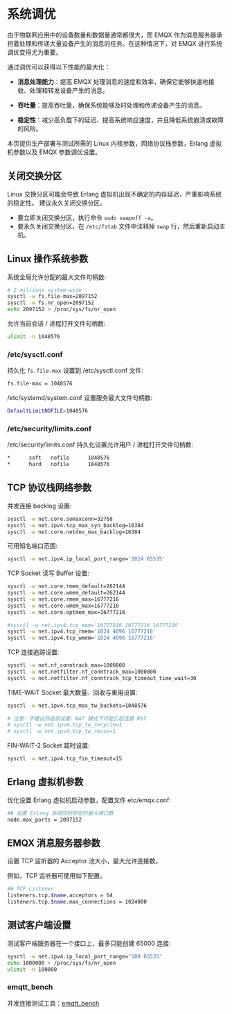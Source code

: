 # 系统调优

由于物联网应用中的设备数量和数据量通常都很大，而 EMQX 作为消息服务器承担着处理和传递大量设备产生的消息的任务。在这种情况下，对 EMQX 进行系统调优变得尤为重要。

通过调优可以获得以下性能的最大化：

- **消息处理能力**：提高 EMQX 处理消息的速度和效率，确保它能够快速地接收、处理和转发设备产生的消息。

- **吞吐量**：提高吞吐量，确保系统能够及时处理和传递设备产生的消息。

- **稳定性**：减少高负载下的延迟、提高系统响应速度，并且降低系统崩溃或故障的风险。

本页提供生产部署与测试所需的 Linux 内核参数，网络协议栈参数，Erlang 虚拟机参数以及 EMQX 参数调优设置。

## 关闭交换分区

Linux 交换分区可能会导致 Erlang 虚拟机出现不确定的内存延迟，严重影响系统的稳定性。 建议永久关闭交换分区。

- 要立即关闭交换分区，执行命令 `sudo swapoff -a`。 
- 要永久关闭交换分区，在 `/etc/fstab` 文件中注释掉 `swap` 行，然后重新启动主机。

## Linux 操作系统参数

系统全局允许分配的最大文件句柄数:

```bash
# 2 millions system-wide
sysctl -w fs.file-max=2097152
sysctl -w fs.nr_open=2097152
echo 2097152 > /proc/sys/fs/nr_open
```

允许当前会话 / 进程打开文件句柄数:

```bash
ulimit -n 1048576
```

### /etc/sysctl.conf

持久化 `fs.file-max` 设置到 /etc/sysctl.conf 文件:

```bash
fs.file-max = 1048576
```

/etc/systemd/system.conf 设置服务最大文件句柄数:

```bash
DefaultLimitNOFILE=1048576
```

### /etc/security/limits.conf

/etc/security/limits.conf 持久化设置允许用户 / 进程打开文件句柄数:

```bash
*      soft   nofile      1048576
*      hard   nofile      1048576
```

## TCP 协议栈网络参数

并发连接 backlog 设置:

```bash
sysctl -w net.core.somaxconn=32768
sysctl -w net.ipv4.tcp_max_syn_backlog=16384
sysctl -w net.core.netdev_max_backlog=16384
```

可用知名端口范围:

```bash
sysctl -w net.ipv4.ip_local_port_range='1024 65535'
```

TCP Socket 读写 Buffer 设置:

```bash
sysctl -w net.core.rmem_default=262144
sysctl -w net.core.wmem_default=262144
sysctl -w net.core.rmem_max=16777216
sysctl -w net.core.wmem_max=16777216
sysctl -w net.core.optmem_max=16777216
    
#sysctl -w net.ipv4.tcp_mem='16777216 16777216 16777216'
sysctl -w net.ipv4.tcp_rmem='1024 4096 16777216'
sysctl -w net.ipv4.tcp_wmem='1024 4096 16777216'
```

TCP 连接追踪设置:

```bash
sysctl -w net.nf_conntrack_max=1000000
sysctl -w net.netfilter.nf_conntrack_max=1000000
sysctl -w net.netfilter.nf_conntrack_tcp_timeout_time_wait=30
```

TIME-WAIT Socket 最大数量、回收与重用设置:

```bash
sysctl -w net.ipv4.tcp_max_tw_buckets=1048576
    
# 注意：不建议开启該设置，NAT 模式下可能引起连接 RST
# sysctl -w net.ipv4.tcp_tw_recycle=1
# sysctl -w net.ipv4.tcp_tw_reuse=1
```

FIN-WAIT-2 Socket 超时设置:

```bash
sysctl -w net.ipv4.tcp_fin_timeout=15
```

## Erlang 虚拟机参数

优化设置 Erlang 虚拟机启动参数，配置文件 etc/emqx.conf:

```bash
## 设置 Erlang 系统同时存在的最大端口数
node.max_ports = 2097152
```

## EMQX 消息服务器参数

设置 TCP 监听器的 Acceptor 池大小，最大允许连接数。

例如，TCP 监听器可使用如下配置。

```bash
## TCP Listener
listeners.tcp.$name.acceptors = 64
listeners.tcp.$name.max_connections = 1024000
```

## 测试客户端设置

测试客户端服务器在一个接口上，最多只能创建 65000 连接:

```bash
sysctl -w net.ipv4.ip_local_port_range="500 65535"
echo 1000000 > /proc/sys/fs/nr_open
ulimit -n 100000
```

### emqtt_bench

并发连接测试工具：[emqtt_bench](http://github.com/emqx/emqtt_bench)
